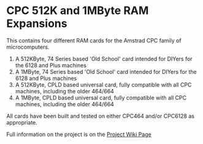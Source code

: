 # CPC 512K and 1MByte RAM Expansions

This contains four different RAM cards for the Amstrad CPC family of microcomputers.

  1. A 512KByte, 74 Series based 'Old School' card intended for DIYers for the 6128 and Plus machines
  2. A 1MByte, 74 Series based 'Old School' card intended for DIYers for the 6128 and Plus machines
  3. A 512KByte, CPLD based universal card, fully compatible with all CPC machines, including the older 464/664
  4. A 1MByte, CPLD based universal card, fully compatible with all CPC machines, including the older 464/664

All cards have been built and tested on either CPC464 and/or CPC6128 as appropriate.

Full information on the project is on the [Project Wiki Page](https://github.com/revaldinho/cpc_ram_expansion/wiki)


